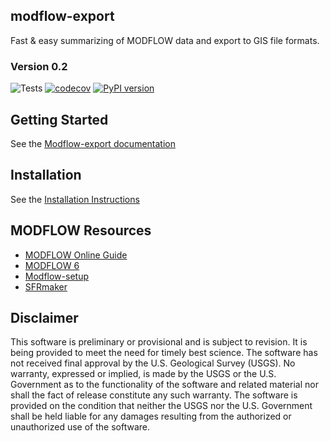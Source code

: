 
modflow-export
-----------------------------------------------
Fast & easy summarizing of MODFLOW data and export to GIS file formats.

### Version 0.2
![Tests](https://github.com/aleaf/modflow-export/workflows/Tests/badge.svg)
[![codecov](https://codecov.io/gh/aleaf/modflow-export/branch/master/graph/badge.svg)](https://codecov.io/gh/aleaf/modflow-export)
[![PyPI version](https://badge.fury.io/py/modflow-export.svg)](https://badge.fury.io/py/modflow-export)


Getting Started
----------------------------------------------- 
See the [Modflow-export documentation](https://aleaf.github.io/modflow-export/index.html)


Installation
-----------------------------------------------
See the [Installation Instructions](https://aleaf.github.io/modflow-export/latest/installation.html)


MODFLOW Resources
-----------------------------------------------

+ [MODFLOW Online Guide](https://water.usgs.gov/ogw/modflow-nwt/MODFLOW-NWT-Guide/index.html?nwt_newton_solver.htm)
+ [MODFLOW 6](https://www.usgs.gov/software/modflow-6-usgs-modular-hydrologic-model)
+ [Modflow-setup](https://github.com/aleaf/modflow-setup)
+ [SFRmaker](https://github.com/usgs/sfrmaker)



Disclaimer
----------

This software is preliminary or provisional and is subject to revision. It is
being provided to meet the need for timely best science. The software has not
received final approval by the U.S. Geological Survey (USGS). No warranty,
expressed or implied, is made by the USGS or the U.S. Government as to the
functionality of the software and related material nor shall the fact of release
constitute any such warranty. The software is provided on the condition that
neither the USGS nor the U.S. Government shall be held liable for any damages
resulting from the authorized or unauthorized use of the software.

